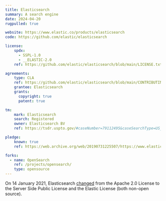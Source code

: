 ```yaml
---
title: Elasticsearch
summary: A search engine
date: 2024-04-20
rugpulled: true

website: https://www.elastic.co/products/elasticsearch
code: https://github.com/elastic/elasticsearch

license:
    spdx:
      - SSPL-1.0
      - __ELASTIC-2.0
    ref: https://github.com/elastic/elasticsearch/blob/main/LICENSE.txt

agreements:
    type: CLA
    ref: https://github.com/elastic/elasticsearch/blob/main/CONTRIBUTING.md
    grantee: Elasticsearch
    grants:
      copyright: true
      patent: true

tm:
    mark: Elasticsearch
    search: Registered
    owner: Elasticsearch BV
    ref: https://tsdr.uspto.gov/#caseNumber=79112495&caseSearchType=US_APPLICATION&caseType=DEFAULT&searchType=statusSearch

pledge:
    known: true
    ref: https://web.archive.org/web/20190731225507/https://www.elastic.co/what-is/open-x-pack

forks:
  - name: OpenSearch
    ref: /projects/opensearch/
    type: opensource
---
```

On 14 January 2021, Elasticsearch [changed](https://www.elastic.co/blog/licensing-change) from the Apache 2.0 License to the Server Side Public License and the Elastic License (both non-open source).
